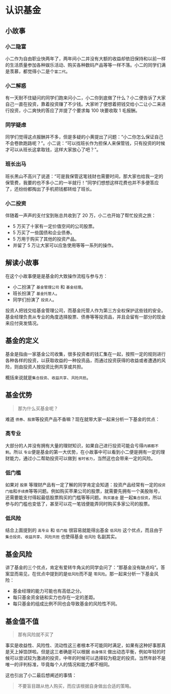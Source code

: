 # 认识基金

## 小故事

### 小二隐富

小二作为自由职业快两年了，两年间小二并没有大额的收益却依旧保持和以前一样的生活质量参加各种娱乐活动、购买各种数码产品等等一样不落。小二的同学们满是羡慕，都觉得小二是个`富二代`。

### 小二解惑

有一天耐不住疑问的同学们跑来问小二，小二你到底做了什么？小二便告诉了大家自己一直在投资，靠着投资赚了不少钱。大家听了便想着把钱交给小二让小二来进行投资，小二爽快的答应了并提了个要求每 100 块要收取 1 毛报酬。

### 同学疑虑

同学们觉得这点报酬并不多，但是多疑的小黄提出了问题：“小二你怎么保证自己不会卷款跑路呢？”。小二说：“可以找班长作为担保人来保管钱，只有投资的时候才可以从班长这拿取钱，这样大家放心了吧？”。

### 班长出马

班长黑山不高兴了说道：“可是我保管这笔钱财也需要时间，那大家也给我一定的保管费，我要的也不多小二的一半就行！”同学们想想这样花费也并不多便答应了，还纷纷都掏出了手机把钱都转给了班长。

### 小二投资

伴随着一声声的支付宝到账总共收到了 20 万，小二也开始了帮忙投资之旅：

- 5 万买了十家有一定价值空间的公司股票。
- 5 万买了一些国债和企业债券。
- 5 万用于购买了其他的投资产品。
- 并留了 5 万让大家可以应急使用等等一系列的操作。

## 解读小故事

在这个小故事便是是基金的大致操作流程与参与方：

- 小二扮演了 `基金管理公司` 和 `基金经理`。
- 班长扮演了 `基金托管人`。
- 同学们扮演了 `投资人`。

投资人把钱交给基金管理公司，而基金托管人作为第三方全权保护这些钱的安全。基金经理负责从专业的角度选择股票、债券等等投资品，并且会留有一部分的现金来应付突发情况。

## 基金的定义

基金是指由一家基金公司收集，很多投资者的钱汇集在一起，按照一定的规则进行各种各样的投资，以获取收益的一种投资品，而通过投资获得的收益或者遭遇的风险，则由投资人按投资比例共享或共担。

概括来说就是`集合投资`、`收益共享`、`风险共担`。

## 基金优势

> 那为什么买基金呢？

难道 `债券`、`股票`等投资产品不香嘛？现在就带大家一起来分析一下基金的优点：

### 高专业

大部分的人并没有拥有大量的理财知识，如果自己进行投资可能会亏得`内裤都不剩`。所以 `专业`便是基金的第一大优势，在小故事中可以看到小二便是拥有一定的理财能力，通过小二帮助投资可以做到 `省时省力`，当然这也会带来一定的风险。

### 低门槛

如果对 `股票` 等理财产品有一定了解的同学肯定会知道：投资产品经常有一定的`投资门槛`和`手续费`等等问题。例如购买苹果公司的股票，就需要先拥有一个美股账号，还需要能支付得起最低股票购买的门槛等等问题。`购买基金` 是一起`集合投资`，所以参与的门槛也变低了，甚至可以花一笔钱便能弄同时购买多家公司的股票。

### 低风险

结合上面提到的 `高专业` 和 `低门槛` 很容易就能得出基金 `低风险` 这个优点，而且由于`集合投资`、`收益共享`、`风险共担` 也使得基金 `低风险` 名副其实。

## 基金风险

讲了基金的三个优点，肯定有爱转牛角尖的同学会问了：“那基金没有缺点吗”。答案显而易见，在优点中提到的是`低风险`而不是 `零风险`。那一起来分析一下基金风险：

- 基金经理的能力可能也有高低之分。
- 每只基金资金链和实力也存在一定的差距。
- 每只基金的组成比例不同也会导致基金的风险性不同。

## 基金值不值

> 那有风险就不买了

事实是收益性、风险性、流动性这三者根本不可能同时满足，如果有这种好事那真是天上掉馅饼啦。但是这三者确是可以根据 `自身情况` 做出动态平衡，例如年轻的时候可以尝试较为激进的投资，中年的时候可以选择较为稳定的投资。当然年龄不是唯一的评判标准，毕竟每个人的情况和能力都不相同。

这也引出了小二最后想阐述的事情：

> 不要盲目跟从他人购买，而应该根据自身做出合适的策略。
